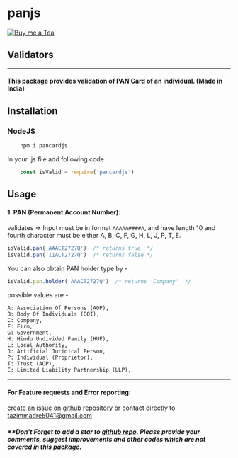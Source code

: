 # panjs
[![Buy me a Tea](https://badgen.net/badge/icon/Buy%20Me%20A%20Tea/orange?icon=kofi&label)](https://www.buymeacoffee.com/tazimmadre)

## Validators

---------------------------------------
#### This package provides validation of PAN Card of an individual. (Made in India)
## Installation

### NodeJS
```javascript
    npm i pancardjs
```
In your .js file add following code

```javascript
    const isValid = require('pancardjs')
```

## Usage

#### 1. PAN (Permanent Account Number):
validates => Input must be in format `AAAAA####A`, and have length 10 and fourth character must be either A, B, C, F, G, H, L, J, P, T, E.
```javascript
isValid.pan('AAACT2727Q')  /* returns true  */
isValid.pan('11ACT2727Q')  /* returns false */
```
You can also obtain PAN holder type by -
```javascript
isValid.pan.holder('AAACT2727Q')  /* returns 'Company'  */
```
possible values are -
```
A: Association Of Persons (AOP),
B: Body Of Individuals (BOI),
C: Company,
F: Firm,
G: Government,
H: Hindu Undivided Family (HUF),
L: Local Authority,
J: Artificial Juridical Person,
P: Individual (Proprietor),
T: Trust (AOP),
E: Limited Liability Partnership (LLP),
```

------------------------------------

#### For Feature requests and Error reporting:
create an issue on [github repository](https://github.com/tazimmadre/panjs/issues) or contact directly to [tazimmadre5041@gmail.com](mailto:tazimmadre5041@gmail.com)

##### **Don't Forget to add a star to [github repo](https://github.com/tazimmadre/panjs). Please provide your comments, suggest improvements and other codes which are not covered in this package.
